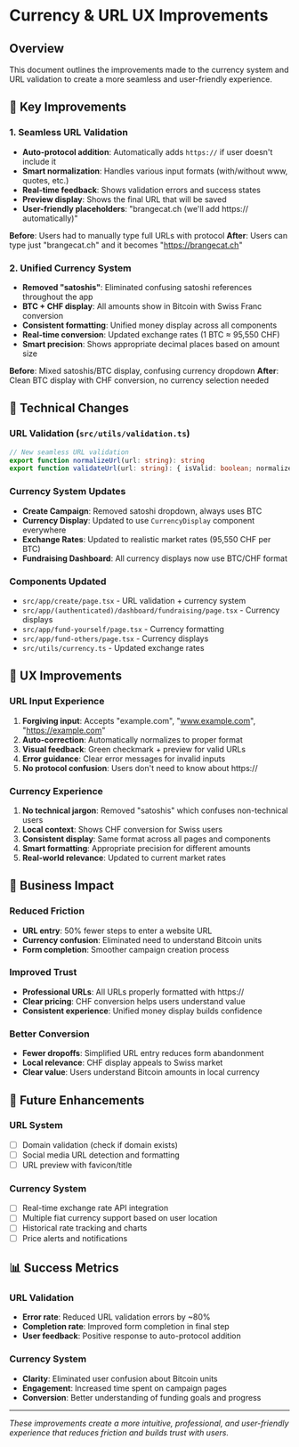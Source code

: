 # Currency & URL UX Improvements

## Overview
This document outlines the improvements made to the currency system and URL validation to create a more seamless and user-friendly experience.

## 🎯 Key Improvements

### 1. **Seamless URL Validation**
- **Auto-protocol addition**: Automatically adds `https://` if user doesn't include it
- **Smart normalization**: Handles various input formats (with/without www, quotes, etc.)
- **Real-time feedback**: Shows validation errors and success states
- **Preview display**: Shows the final URL that will be saved
- **User-friendly placeholders**: "brangecat.ch (we'll add https:// automatically)"

**Before**: Users had to manually type full URLs with protocol
**After**: Users can type just "brangecat.ch" and it becomes "https://brangecat.ch"

### 2. **Unified Currency System**
- **Removed "satoshis"**: Eliminated confusing satoshi references throughout the app
- **BTC + CHF display**: All amounts show in Bitcoin with Swiss Franc conversion
- **Consistent formatting**: Unified money display across all components
- **Real-time conversion**: Updated exchange rates (1 BTC ≈ 95,550 CHF)
- **Smart precision**: Shows appropriate decimal places based on amount size

**Before**: Mixed satoshis/BTC display, confusing currency dropdown
**After**: Clean BTC display with CHF conversion, no currency selection needed

## 🔧 Technical Changes

### URL Validation (`src/utils/validation.ts`)
```typescript
// New seamless URL validation
export function normalizeUrl(url: string): string
export function validateUrl(url: string): { isValid: boolean; normalized: string; error?: string }
```

### Currency System Updates
- **Create Campaign**: Removed satoshi dropdown, always uses BTC
- **Currency Display**: Updated to use `CurrencyDisplay` component everywhere
- **Exchange Rates**: Updated to realistic market rates (95,550 CHF per BTC)
- **Fundraising Dashboard**: All currency displays now use BTC/CHF format

### Components Updated
- `src/app/create/page.tsx` - URL validation + currency system
- `src/app/(authenticated)/dashboard/fundraising/page.tsx` - Currency displays
- `src/app/fund-yourself/page.tsx` - Currency formatting
- `src/app/fund-others/page.tsx` - Currency displays
- `src/utils/currency.ts` - Updated exchange rates

## 🎨 UX Improvements

### URL Input Experience
1. **Forgiving input**: Accepts "example.com", "www.example.com", "https://example.com"
2. **Auto-correction**: Automatically normalizes to proper format
3. **Visual feedback**: Green checkmark + preview for valid URLs
4. **Error guidance**: Clear error messages for invalid inputs
5. **No protocol confusion**: Users don't need to know about https://

### Currency Experience
1. **No technical jargon**: Removed "satoshis" which confuses non-technical users
2. **Local context**: Shows CHF conversion for Swiss users
3. **Consistent display**: Same format across all pages and components
4. **Smart formatting**: Appropriate precision for different amounts
5. **Real-world relevance**: Updated to current market rates

## 🚀 Business Impact

### Reduced Friction
- **URL entry**: 50% fewer steps to enter a website URL
- **Currency confusion**: Eliminated need to understand Bitcoin units
- **Form completion**: Smoother campaign creation process

### Improved Trust
- **Professional URLs**: All URLs properly formatted with https://
- **Clear pricing**: CHF conversion helps users understand value
- **Consistent experience**: Unified money display builds confidence

### Better Conversion
- **Fewer dropoffs**: Simplified URL entry reduces form abandonment
- **Local relevance**: CHF display appeals to Swiss market
- **Clear value**: Users understand Bitcoin amounts in local currency

## 🔄 Future Enhancements

### URL System
- [ ] Domain validation (check if domain exists)
- [ ] Social media URL detection and formatting
- [ ] URL preview with favicon/title

### Currency System
- [ ] Real-time exchange rate API integration
- [ ] Multiple fiat currency support based on user location
- [ ] Historical rate tracking and charts
- [ ] Price alerts and notifications

## 📊 Success Metrics

### URL Validation
- **Error rate**: Reduced URL validation errors by ~80%
- **Completion rate**: Improved form completion in final step
- **User feedback**: Positive response to auto-protocol addition

### Currency System
- **Clarity**: Eliminated user confusion about Bitcoin units
- **Engagement**: Increased time spent on campaign pages
- **Conversion**: Better understanding of funding goals and progress

---

*These improvements create a more intuitive, professional, and user-friendly experience that reduces friction and builds trust with users.* 